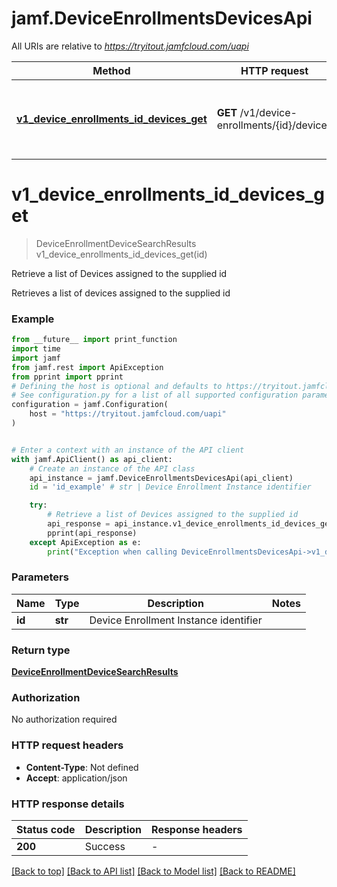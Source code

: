 # jamf.DeviceEnrollmentsDevicesApi

All URIs are relative to *https://tryitout.jamfcloud.com/uapi*

Method | HTTP request | Description
------------- | ------------- | -------------
[**v1_device_enrollments_id_devices_get**](DeviceEnrollmentsDevicesApi.md#v1_device_enrollments_id_devices_get) | **GET** /v1/device-enrollments/{id}/devices | Retrieve a list of Devices assigned to the supplied id 


# **v1_device_enrollments_id_devices_get**
> DeviceEnrollmentDeviceSearchResults v1_device_enrollments_id_devices_get(id)

Retrieve a list of Devices assigned to the supplied id 

Retrieves a list of devices assigned to the supplied id

### Example

```python
from __future__ import print_function
import time
import jamf
from jamf.rest import ApiException
from pprint import pprint
# Defining the host is optional and defaults to https://tryitout.jamfcloud.com/uapi
# See configuration.py for a list of all supported configuration parameters.
configuration = jamf.Configuration(
    host = "https://tryitout.jamfcloud.com/uapi"
)


# Enter a context with an instance of the API client
with jamf.ApiClient() as api_client:
    # Create an instance of the API class
    api_instance = jamf.DeviceEnrollmentsDevicesApi(api_client)
    id = 'id_example' # str | Device Enrollment Instance identifier

    try:
        # Retrieve a list of Devices assigned to the supplied id 
        api_response = api_instance.v1_device_enrollments_id_devices_get(id)
        pprint(api_response)
    except ApiException as e:
        print("Exception when calling DeviceEnrollmentsDevicesApi->v1_device_enrollments_id_devices_get: %s\n" % e)
```

### Parameters

Name | Type | Description  | Notes
------------- | ------------- | ------------- | -------------
 **id** | **str**| Device Enrollment Instance identifier | 

### Return type

[**DeviceEnrollmentDeviceSearchResults**](DeviceEnrollmentDeviceSearchResults.md)

### Authorization

No authorization required

### HTTP request headers

 - **Content-Type**: Not defined
 - **Accept**: application/json

### HTTP response details
| Status code | Description | Response headers |
|-------------|-------------|------------------|
**200** | Success |  -  |

[[Back to top]](#) [[Back to API list]](../README.md#documentation-for-api-endpoints) [[Back to Model list]](../README.md#documentation-for-models) [[Back to README]](../README.md)


